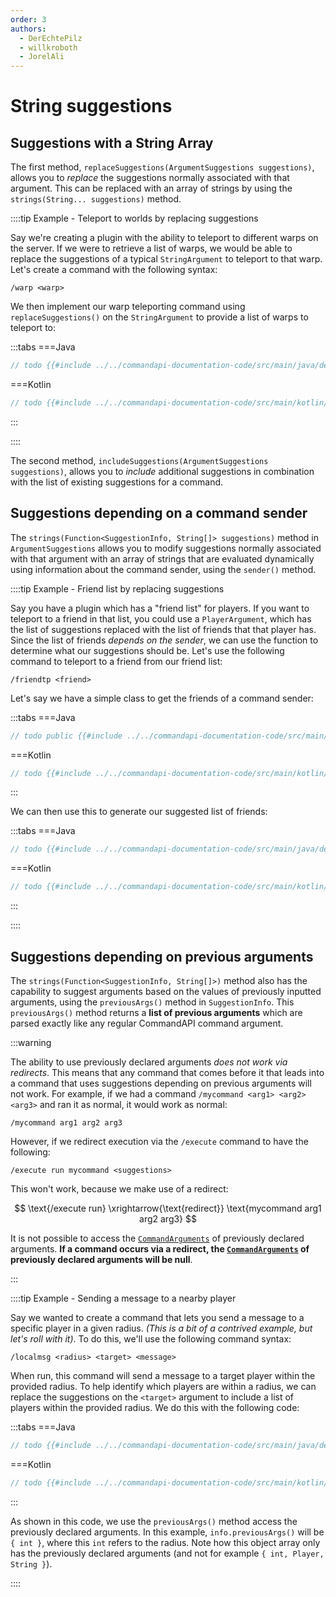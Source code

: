 ```yaml
---
order: 3
authors:
  - DerEchtePilz
  - willkroboth
  - JorelAli
---
```


# String suggestions

## Suggestions with a String Array

The first method, `replaceSuggestions(ArgumentSuggestions suggestions)`, allows you to _replace_ the suggestions normally associated with that argument. This can be replaced with an array of strings by using the `strings(String... suggestions)` method.

::::tip Example - Teleport to worlds by replacing suggestions

Say we're creating a plugin with the ability to teleport to different warps on the server. If we were to retrieve a list of warps, we would be able to replace the suggestions of a typical `StringArgument` to teleport to that warp. Let's create a command with the following syntax:

```mccmd
/warp <warp>
```

We then implement our warp teleporting command using `replaceSuggestions()` on the `StringArgument` to provide a list of warps to teleport to:

:::tabs
===Java
```java
// todo {{#include ../../commandapi-documentation-code/src/main/java/dev/jorel/commandapi/examples/java/Examples.java:stringArgumentSuggestions1}}
```
===Kotlin
```kotlin
// todo {{#include ../../commandapi-documentation-code/src/main/kotlin/dev/jorel/commandapi/examples/kotlin/Examples.kt:stringArgumentSuggestions1}}
```
:::

::::

The second method, `includeSuggestions(ArgumentSuggestions suggestions)`, allows you to _include_ additional suggestions in combination with the list of existing suggestions for a command.

## Suggestions depending on a command sender

The `strings(Function<SuggestionInfo, String[]> suggestions)` method in `ArgumentSuggestions` allows you to modify suggestions normally associated with that argument with an array of strings that are evaluated dynamically using information about the command sender, using the `sender()` method.

::::tip Example - Friend list by replacing suggestions

Say you have a plugin which has a "friend list" for players. If you want to teleport to a friend in that list, you could use a `PlayerArgument`, which has the list of suggestions replaced with the list of friends that that player has. Since the list of friends _depends on the sender_, we can use the function to determine what our suggestions should be. Let's use the following command to teleport to a friend from our friend list:

```mccmd
/friendtp <friend>
```

Let's say we have a simple class to get the friends of a command sender:

:::tabs
===Java
```java
// todo public {{#include ../../commandapi-documentation-code/src/main/java/dev/jorel/commandapi/examples/java/Examples.java:stringArgumentSuggestions2}}
```
===Kotlin
```kotlin
// todo {{#include ../../commandapi-documentation-code/src/main/kotlin/dev/jorel/commandapi/examples/kotlin/Examples.kt:stringArgumentSuggestions2}}
```
:::

We can then use this to generate our suggested list of friends:

:::tabs
===Java
```java
// todo {{#include ../../commandapi-documentation-code/src/main/java/dev/jorel/commandapi/examples/java/Examples.java:stringArgumentSuggestions3}}
```
===Kotlin
```kotlin
// todo {{#include ../../commandapi-documentation-code/src/main/kotlin/dev/jorel/commandapi/examples/kotlin/Examples.kt:stringArgumentSuggestions3}}
```
:::

::::

## Suggestions depending on previous arguments

The `strings(Function<SuggestionInfo, String[]>)` method also has the capability to suggest arguments based on the values of previously inputted arguments, using the `previousArgs()` method in `SuggestionInfo`. This `previousArgs()` method returns a **list of previous arguments** which are parsed exactly like any regular CommandAPI command argument.

:::warning

The ability to use previously declared arguments _does not work via redirects_. This means that any command that comes before it that leads into a command that uses suggestions depending on previous arguments will not work. For example, if we had a command `/mycommand <arg1> <arg2> <arg3>` and ran it as normal, it would work as normal:

```mccmd
/mycommand arg1 arg2 arg3
```

However, if we redirect execution via the `/execute` command to have the following:

```mccmd
/execute run mycommand <suggestions>
```

This won't work, because we make use of a redirect:

$$
\text{/execute run} \xrightarrow{\text{redirect}} \text{mycommand arg1 arg2 arg3}
$$

It is not possible to access the [`CommandArguments`](../command-arguments) of previously declared arguments. **If a command occurs via a redirect, the [`CommandArguments`](../command-arguments) of previously declared arguments will be null**.

:::

::::tip Example - Sending a message to a nearby player

Say we wanted to create a command that lets you send a message to a specific player in a given radius. _(This is a bit of a contrived example, but let's roll with it)_. To do this, we'll use the following command syntax:

```mccmd
/localmsg <radius> <target> <message>
```

When run, this command will send a message to a target player within the provided radius. To help identify which players are within a radius, we can replace the suggestions on the `<target>` argument to include a list of players within the provided radius. We do this with the following code:

:::tabs
===Java
```java
// todo {{#include ../../commandapi-documentation-code/src/main/java/dev/jorel/commandapi/examples/java/Examples.java:stringArgumentSuggestions4}}
```
===Kotlin
```kotlin
// todo {{#include ../../commandapi-documentation-code/src/main/kotlin/dev/jorel/commandapi/examples/kotlin/Examples.kt:stringArgumentSuggestions4}}
```
:::

As shown in this code, we use the `previousArgs()` method access the previously declared arguments. In this example, `info.previousArgs()` will be `{ int }`, where this `int` refers to the radius. Note how this object array only has the previously declared arguments (and not for example `{ int, Player, String }`).

::::